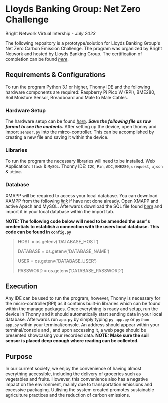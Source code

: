 # Lloyds Banking Group: Net Zero Challenge 
Bright Network Virtual Intership - *July 2023*

The following repository is a prototype/solution for Lloyds Banking Group's Net Zero Carbon Emission Challenge. The program was organized by Bright Network and hosted by Lloyds Banking Group. The certification of completion can be found *[here](https://www.brightnetwork.co.uk/certificates/bright-network-ieuk-2023-on-de_kzw8daplahp6iy/)*.

## Requirements & Configurations
To run the program Python 3.1 or higher, Thonny IDE and the following hardware components are required: Raspberry Pi Pico W (RPI), BME280, Soil Moisture Sensor, Breadboard and Male to Male Cables.

### Hardware Setup
The hardware setup can be found *[here](https://github.com/FredAlcantara/IEUK-Intership-Experience/blob/main/documents/Presentation.pptx)*. ***Save the following file as raw format to see the contents.***
After setting up the device, open thonny and import `sensor.py` into the mirco-controller. This can be accomplished by creating a new file and saving it within the device. 

### Libraries
To run the program the necessary libraries will need to be installed.
Web Application: `flask` & `MySQL`.
Thonny IDE: `I2C`, `Pin`, `ADC`, `BME280`, `urequest`, `ujson` & `utime`.

### Database 
XMAPP will be required to access your local database. You can download XAMPP from the following *[link](https://www.apachefriends.org/download.html)* if have not done already. 
Open XMAPP and active Apach and MySQL. Afterwards download the SQL file found *[here](https://github.com/FredAlcantara/IEUK-Intership-Experience/blob/main/sensor_sql.sql)* and import it in your local database within the import tab.

**NOTE: The following code below will need to be amended the user's credentials to establish a connection with the users local database. This code can be found in `config.py`** 
> HOST = os.getenv('DATABASE_HOST')
> 
> DATABASE = os.getenv('DATABASE_NAME')
> 
> USER = os.getenv('DATABASE_USER')
> 
> PASSWORD = os.getenv('DATABASE_PASSWORD')

## Execution 
Any IDE can be used to run the program, however, Thonny is necessary for the micro-controller(RPI) as it contains built-in libraries which can be found within the manage packages.
Once everything is ready and setup, run the device in Thonny and it should automatically start sending data in your local database.
Afterwards run `app.py` by simply typing `py app.py` or `python app.py` within your terminal/console. An address should appear within your terminal/console and , and upon accessing it, a web page should be presented showcasing your recorded data.
**NOTE: Make sure the soil sensor is placed deep enough where reading can be collected.**

## Purpose 
In our current society, we enjoy the convenience of having almost everything accessible, including the delivery of groceries such as vegetables and fruits. However, this convenience also has a negative impact on the environment, mainly due to transportation emissions and excessive packaging. Utilising the system created promotes sustainable agriculture practices and the reduction of carbon emissions.
